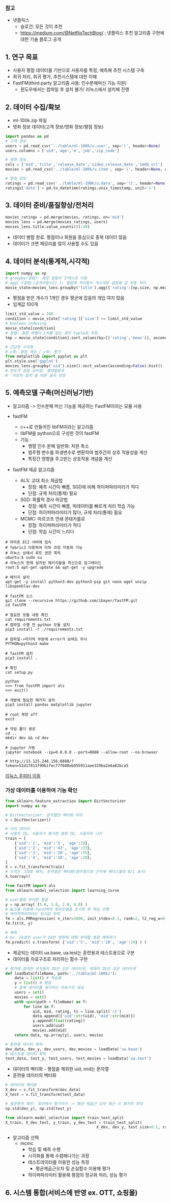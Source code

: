 ### 참고
- 넷플릭스
    - 슬로건: 모든 것이 추천
    - https://medium.com/@NetflixTechBlog/ : 넷플릭스 추천 알고리즘 구현에 대한 기술 블로그 공개

## 1. 연구 목표
- 사용자 평점 데이터를 기반으로 사용자를 특정, 예측해 추천 시스템 구축
- 회귀 처리, 회귀 평가, 추천시스템에 대한 이해
- FastFM(third party 알고리즘 사용: 인수분해머신 기능 지원)
  - 윈도우에서는 컴파일 후 설치 불가/ 리눅스에서 설치해 진행



## 2. 데이터 수집/확보

- ml-100k.zip 파일
- 영화 정보 데이터(고객 정보/영화 정보/평점 정보)

```python
import pandas as pd
# 고객 정보
users = pd.read_csv('../table/ml-100k/u.user', sep='|', header=None)
users.columns = ['uid','age','m','job','zip_code']

# 영화 정보
cols = ['mid','title','release_date','video_release_date','imdb_url']
movies = pd.read_csv('../table/ml-100k/u.item', sep='|', header=None, encoding='latin1', names=cols, usecols=range(5))

# 평점 정보
ratings = pd.read_csv('../table/ml-100k/u.data', sep='\t', header=None, names=['uid','mid','rating','unix_timestamp'])
ratings['date'] = pd.to_datetime(ratings.unix_timestamp, unit='s')
```



## 3. 데이터 준비/품질향상/전처리

```python
movies_ratings = pd.merge(movies, ratings, on='mid')
movies_lens = pd.merge(movies_ratings, users)
movies_lens.title.value_counts()[:10]
```

- 데이터 병합 완료. 평점이나 회원을 중심으로 중복 데이터 많음
- 데이터가 크면 메모리를 많이 사용할 수도 있음



## 4. 데이터 분석(통계적,시각적)

```python
import numpy as np
# groupby(컬럼): 해당 컬림이 인덱스로 이동
# agg( {컬럼:[값처리함수]} ): 컬럼에 처리함수 개수대로 설정돼 값 자동 처리
movie_state=movies_lens.groupby('title').agg({'rating':[np.size, np.mean]})
```

- 평점을 받은 개수가 1개인 경우 평균에 잡음의 개입 여지 많음
- 임계값 100개

```python
limit_std_value = 100
condition = movie_state['rating']['size'] >= limit_std_value
# boolean indexing
movie_state[condition]
# 정렬: 컬럼 레벨이 1차를 넘는 경우 tuple로 지정
tmp = movie_state[condition].sort_values(by=[('rating','mean')], ascending=False)
```

```python
# 간단한 시각화
# x축: 평점 개수 / y축: 평가
from matplotlib import pyplot as plt
plt.style.use('ggplot')
movies_lens.groupby('uid').size().sort_values(ascending=False).hist()
# 빈도가 점점 낮아짐: 롱테일분포
# '지프의 법칙'을 따른 굴곡 모양
```



## 5. 예측모델 구축(머신러닝기반)

- 알고리즘 -> 인수분해 머신 기능을 제공하는 FastFM이라는 모듈 사용
- fastFM
    - c++로 만들어진 libFM이라는 알고리즘
    - libFM을 python으로 구성한 것이 fastFM
    - 기능 :
        - 행렬 인수 분해 일반화: 차원 축소
        - 범주형 변수를 파생변수로 변환하여 범주간의 상호 작용성을 계산
        - 특징간 영향을 주고받는 상호작용 개념을 계산

- fastFM 제공 알고리즘
    - ALS: 교대 최소 제곱법
        - 장점: 예측 시간이 빠름, SGD에 비해 하이퍼파라미터가 적다
        - 단점: 규제 처리(통제) 필요
    - SGD: 확률적 경사 하강법
        - 장점: 예측 시간이 빠름, 빅데이터를 빠르게 처리 학습 가능
        - 단점: 하이퍼파라미터가 많다, 규제 처리(통제) 필요 
    - MCMC: 마르코프 연쇄 몬테카를로
        - 장점: 하이퍼파라미터가 적다
        - 단점: 학습 시간이 느리다

```shell
# 아마존 EC2 서버에 접속
# febric3 이용하여 이하 과정 자동화 가능
# 리눅스 상에서 루트 권한 획득
ubuntu:$ sudo su
# 리눅스의 현재 설치된 패키지들을 최신으로 업그레이드
root:$ apt-get update && apt-get -y upgrade

# 패키지 설치
apt-get -y install python3-dev python3-pip git nano wget unzip libopenblas-dev

# fastFM 소스
git clone --recursive https://github.com/ibayer/fastFM.git
cd fastFM

# 필요한 모듈 내용 확인
cat requirements.txt
# 컴파일 수행 전 python 모듈 설치
pip3 install -r ./requirements.txt

# 컴파일->마지막 부분에 error가 보여도 무시
PYTHON=python3 make

# fastFM 설치
pip3 install .

# 확인
cat setup.py

python
>>> from fastFM import als
>>> exit()

# 개발에 필요한 패키지 설치
pip3 install pandas matplotlib jupyter

# root 계정 off
exit

# 작업 폴더 생성
cd ..
mkdir dev && cd dev

# jupyter 가동
jupyter notebook --ip=0.0.0.0 --port=8888 --allow-root --no-browser

# http://13.125.248.156:8888/?token=52d1f813f99b1fec77f608eb955911aae329ba2e6a82bca5
```

<a href='http://13.125.248.156:8888'>리눅스 주피터 이동</a>

### 가상 데이터를 이용하여 기능 확인

```python
from sklearn.feature_extraction import DictVectorizer
import numpy as np

# DictVectorizer: 문자열만 벡터화 처리
v = DictVectorizer()

# 더미 데이터
# 사용자 ID, 사용자가 평가한 영화 ID, 사용자의 나이
train = [
    {'uid':'1', 'mid':'5', 'age':19},
    {'uid':'2', 'mid':'43', 'age':33},
    {'uid':'3', 'mid':'20', 'age':55},
    {'uid':'4', 'mid':'10', 'age':20},
]
X = v.fit_transform(train)
# 수치는 그대로 배치, 문자열은 벡터화(범주형으로 간주해 케이스별로 0/1 표시)
X.toarray()

from fastFM import als
from sklearn.model_selection import learning_curve

# user별로 부여한 평점
y = np.array( [5.0, 1.0, 2.0, 4.0] )
# ALS를 이용해 fastFM의 회귀모델을 초기화 후 학습 진행
# 하이퍼파라미터는 임시값 부여
fm = als.FMRegression( n_iter=1000, init_stdev=0.1, rank=2, l2_reg_w=0.1, l2_reg_V=0.5)
fm.fit(X, y)

# 예측
# ex. 24살인 user가 10번 영화에 대해 부여할 평점 예측하기
fm.predict( v.transform( {'uid':'5', 'mid':'10', 'age':24} ) )
```

- 제공되는 데이터 ua.base, ua.test는 훈련용과 테스트용으로 구분
- 데이터를 자료구조로 처리하는 함수 구현

```python
# 평가에 참여한 유저들의 ID만 모은 데이터셋, 영화의 ID만 모은 데이터셋
def loadData(fileName, path='../table/ml-100k/'):
    data = list() # 학습용
    y = list() # 평점
    # 중복 데이터를 제거하는 자료구조 생성
    users = set()
    movies = set()
    with open(path + fileName) as f:
        for line in f:
            uid, mid, rating, ts = line.split('\t')
            data.append({'uid':str(uid), 'mid':str(mid)})
            y.append(float(rating))
            users.add(uid)
            movies.add(mid)
    return data, np.array(y), users, movies

# 훈련용 데이터 획득
dev_data, dev_y, dev_users, dev_movies = loadData('ua.base')
# 테스트용 데이터 획득
test_data, test_y, test_users, test_movies = loadData('ua.test')

```

- 데이터의 벡터화 - 평점을 제외한 uid, mid는 문자열
- 훈련용 데이터의 벡터화

```python
# 데이터의 벡터화
X_dev = v.fit_transform(dev_data)
X_test = v.fit_transform(test_data)

# 표준편차 확인: 회귀에서 평가지수 -> 평균 제곱근 오차 계산 시 평가의 잣대
np.std(dev_y), np.std(test_y)

from sklearn.model_selection import train_test_split
X_train, X_dev_test, y_train, y_dev_test = train_test_split(
    									X_dev, dev_y, test_size=0.1, random_state=59)
```

- 알고리즘 선택
    - mcmc
        - 학습 및 예측 수행
        - 시각화를 통해 수렴해나가는 과정
        - 테스트데이터를 이용한 성능 측정
            - 평균제곱근오차 및 손실함수 이용해 평가
        - 하이퍼파라미터 활용해 평점의 정규화 처리, 성능 평가



## 6. 시스템 통합(서비스에 반영 ex. OTT, 쇼핑몰)


